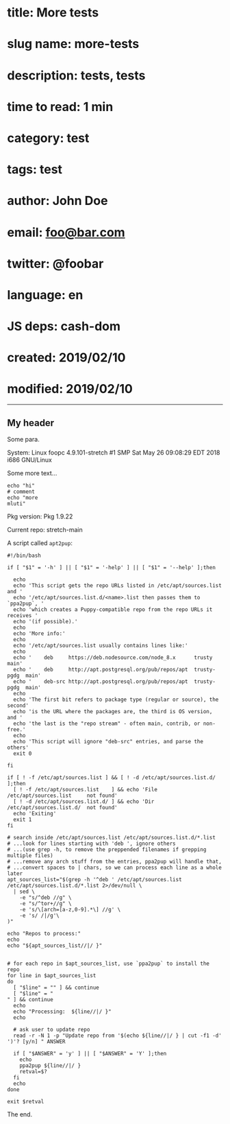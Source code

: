 # title:        More tests
# slug name:    more-tests
# description:  tests, tests
# time to read: 1 min
# category:     test
# tags:         test
# author:       John Doe
# email:        foo@bar.com
# twitter:      @foobar
# language:     en
# JS deps:      cash-dom 
# created:      2019/02/10
# modified:     2019/02/10

---

## My header

Some para.

System: Linux foopc 4.9.101-stretch #1 SMP Sat May 26 09:08:29 EDT 2018 i686 GNU/Linux

Some more text...

```
echo "hi"
# comment
echo "more
mluti"
```

Pkg version: Pkg 1.9.22

Current repo: stretch-main

A script called `apt2pup`:

```
#!/bin/bash

if [ "$1" = '-h' ] || [ "$1" = '-help' ] || [ "$1" = '--help' ];then

  echo
  echo 'This script gets the repo URLs listed in /etc/apt/sources.list and '
  echo '/etc/apt/sources.list.d/<name>.list then passes them to `ppa2pup`, '
  echo 'which creates a Puppy-compatible repo from the repo URLs it receives '
  echo '(if possible).'
  echo
  echo 'More info:'
  echo
  echo '/etc/apt/sources.list usually contains lines like:'
  echo
  echo '    deb     https://deb.nodesource.com/node_8.x      trusty       main'
  echo '    deb     http://apt.postgresql.org/pub/repos/apt  trusty-pgdg  main'
  echo '    deb-src http://apt.postgresql.org/pub/repos/apt  trusty-pgdg  main'
  echo
  echo 'The first bit refers to package type (regular or source), the second'
  echo 'is the URL where the packages are, the third is OS version, and '
  echo 'the last is the "repo stream" - often main, contrib, or non-free.'
  echo
  echo 'This script will ignore "deb-src" entries, and parse the others'
  exit 0

fi

if [ ! -f /etc/apt/sources.list ] && [ ! -d /etc/apt/sources.list.d/ ];then
  [ ! -f /etc/apt/sources.list    ] && echo 'File /etc/apt/sources.list     not found'
  [ ! -d /etc/apt/sources.list.d/ ] && echo 'Dir  /etc/apt/sources.list.d/  not found'
  echo 'Exiting'
  exit 1
fi

# search inside /etc/apt/sources.list /etc/apt/sources.list.d/*.list
# ...look for lines starting with 'deb ', ignore others
# ...(use grep -h, to remove the preppended filenames if grepping multiple files)
# ...remove any arch stuff from the entries, ppa2pup will handle that,
# ...convert spaces to | chars, so we can process each line as a whole later
apt_sources_list="$(grep -h '^deb ' /etc/apt/sources.list /etc/apt/sources.list.d/*.list 2>/dev/null \
  | sed \
    -e "s/^deb //g" \
    -e "s/^tor+//g" \
    -e 's/\[arch=[a-z,0-9].*\] //g' \
    -e 's/ /|/g'\
)"

echo "Repos to process:"
echo
echo "${apt_sources_list//|/ }"


# for each repo in $apt_sources_list, use `ppa2pup` to install the repo
for line in $apt_sources_list
do
  [ "$line" = "" ] && continue
  [ "$line" = "
" ] && continue
  echo
  echo "Processing:  ${line//|/ }"
  echo

  # ask user to update repo
  read -r -N 1 -p "Update repo from '$(echo ${line//|/ } | cut -f1 -d' ')'? [y/n] " ANSWER

  if [ "$ANSWER" = 'y' ] || [ "$ANSWER" = 'Y' ];then
    echo
    ppa2pup ${line//|/ }
    retval=$?
  fi
  echo
done

exit $retval
```

The end.


